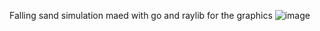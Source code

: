 Falling sand simulation maed with go and raylib for the graphics 
![image](https://github.com/user-attachments/assets/500c9ad0-169d-4616-8185-66803fd3e241)
